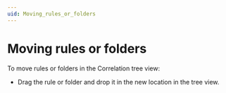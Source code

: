 ```yaml
---
uid: Moving_rules_or_folders
---
```


# Moving rules or folders

To move rules or folders in the Correlation tree view:

- Drag the rule or folder and drop it in the new location in the tree view.
